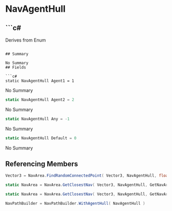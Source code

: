 # NavAgentHull

## ```c#
Derives from Enum
```

## Summary

No Summary
## Fields

```c#
static NavAgentHull Agent1 = 1
```
No Summary
```c#
static NavAgentHull Agent2 = 2
```
No Summary
```c#
static NavAgentHull Any = -1
```
No Summary
```c#
static NavAgentHull Default = 0
```
No Summary
## Referencing Members

```c#
Vector3 = NavArea.FindRandomConnectedPoint( Vector3, NavAgentHull, float, float ) 
```
```c#
static NavArea = NavArea.GetClosestNav( Vector3, NavAgentHull, GetNavAreaFlags, ref Vector3, float, float, float, float ) 
```
```c#
static NavArea = NavArea.GetClosestNav( Vector3, NavAgentHull, GetNavAreaFlags, float, float, float, float ) 
```
```c#
NavPathBuilder = NavPathBuilder.WithAgentHull( NavAgentHull ) 
```
